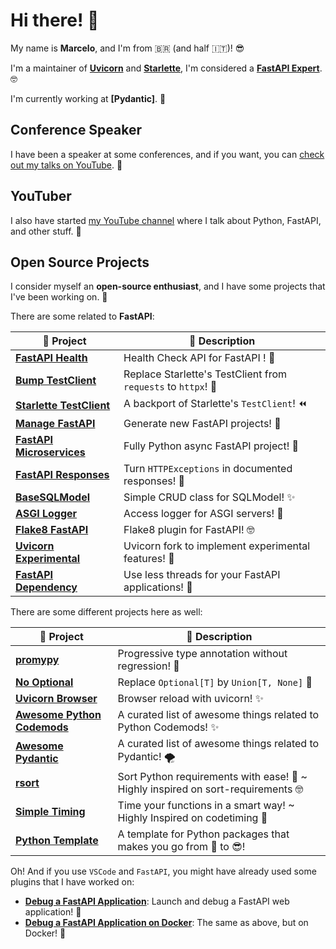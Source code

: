 # Hi there! 👋

My name is **Marcelo**, and I'm from 🇧🇷 (and half 🇮🇹)! 😎

I'm a maintainer of **[Uvicorn]** and **[Starlette]**, I'm considered a **[FastAPI Expert]**. 🤓

I'm currently working at **[Pydantic]**. 🚀

## Conference Speaker

I have been a speaker at some conferences, and if you want, you can [check out my talks on YouTube]. 🎤

## YouTuber

I also have started [my YouTube channel] where I talk about Python, FastAPI, and other stuff. 🎥

## Open Source Projects

I consider myself an **open-source enthusiast**, and I have some projects that I've been working on. 🤩

There are some related to **FastAPI**:

|  🎁 Project   | 📜 Description  |
|---|---|
| **[FastAPI Health]** | Health Check API for FastAPI ! :rocket: |
| **[Bump TestClient]** | Replace Starlette's TestClient from `requests` to `httpx`! :tada: |
| **[Starlette TestClient]** | A backport of Starlette's `TestClient`! :rewind: |
| **[Manage FastAPI]** |  Generate new FastAPI projects! 🎉 |
| **[FastAPI Microservices]**  |  Fully Python async FastAPI project! 🚀 |
| **[FastAPI Responses]** | Turn `HTTPExceptions` in documented responses! 🤖 |
| **[BaseSQLModel]** | Simple CRUD class for SQLModel! ✨ |
| **[ASGI Logger]** | Access logger for ASGI servers! 🎉 |
| **[Flake8 FastAPI]** | Flake8 plugin for FastAPI! 🤓 |
| **[Uvicorn Experimental]** | Uvicorn fork to implement experimental features! 👀 |
| **[FastAPI Dependency]** | Use less threads for your FastAPI applications! 🚚 |

There are some different projects here as well:

| 🎁 Project   | 📜 Description  |
|---|---|
| **[promypy]** | Progressive type annotation without regression! 🚀 |
| **[No Optional]** | Replace `Optional[T]` by `Union[T, None]` 👀 |
| **[Uvicorn Browser]** | Browser reload with uvicorn! ✨ |
| **[Awesome Python Codemods]** | A curated list of awesome things related to Python Codemods! ✨ |
| **[Awesome Pydantic]** | A curated list of awesome things related to Pydantic! 🌪️ |
| **[rsort]** | Sort Python requirements with ease! :tada: ~ Highly inspired on sort-requirements 🤓 |
| **[Simple Timing]** | Time your functions in a smart way! ~ Highly Inspired on codetiming :tada: |
| **[Python Template]** | A template for Python packages that makes you go from :hot_face: to :sunglasses:! |

Oh! And if you use `VSCode` and `FastAPI`, you might have already used some plugins that I have worked on:

- **[Debug a FastAPI Application]**: Launch and debug a FastAPI web application! :tada:
- **[Debug a FastAPI Application on Docker]**: The same as above, but on Docker! 👀

[Uvicorn]: https://github.com/encode/uvicorn
[Starlette]: https://github.com/encode/starlette
[FastAPI Expert]: https://fastapi.tiangolo.com/fastapi-people/#experts
[FastAPI Health]: https://github.com/Kludex/fastapi-health
[Bump TestClient]: https://github.com/Kludex/bump-testclient
[Starlette TestClient]: https://github.com/Kludex/starlette-testclient
[Manage FastAPI]: https://github.com/ycd/manage-fastapi
[BaseSQLModel]: https://github.com/Kludex/basesqlmodel
[Flake8 FastAPI]: https://github.com/Kludex/flake8-fastapi
[Uvicorn Experimental]: https://github.com/Kludex/uvicorn-exp
[FastAPI Dependency]: https://github.com/kludex/fastapi-dependency
[Python Template]: https://github.com/Kludex/python-template
[Debug a FastAPI Application]: https://github.com/microsoft/vscode-python/pull/14606
[Debug a FastAPI Application on Docker]: https://github.com/microsoft/vscode-docker/pull/2740
[No Optional]: https://github.com/Kludex/no-optional
[promypy]: https://github.com/Kludex/promypy
[Awesome Python Codemods]: https://github.com/Kludex/awesome-python-codemods
[Awesome Pydantic]: https://github.com/Kludex/awesome-pydantic
[rsort]: https://github.com/Kludex/rsort
[check out my talks on YouTube]: https://www.youtube.com/playlist?list=PLHI4xriXPKCjEN_8i5nEM0zPh8PxgEQPW
[my YouTube channel]: https://www.youtube.com/channel/UC91TdNbobUqT3d2CHcTkx8A
[FastAPI Microservices]: https://github.com/Kludex/fastapi-microservices
[FastAPI Responses]: https://github.com/Kludex/fastapi-responses
[ASGI Logger]: https://github.com/Kludex/asgi-logger
[Uvicorn Browser]: https://github.com/Kludex/uvicorn-browser
[Simple Timing]: https://github.com/Kludex/simpletiming

